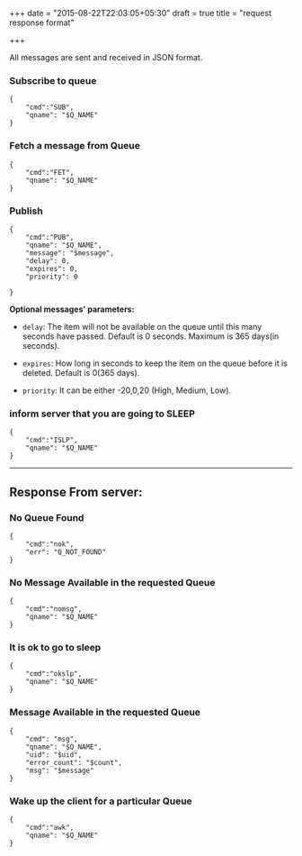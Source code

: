 +++
date = "2015-08-22T22:03:05+05:30"
draft = true
title = "request response format"

+++

All messages are sent and received in JSON format.

### Subscribe to queue

```
{
    "cmd":"SUB",
    "qname": "$Q_NAME"
}
```

### Fetch a message from Queue

```
{
    "cmd":"FET",
    "qname": "$Q_NAME"
}
```

### Publish

````
{
    "cmd":"PUB",
    "qname": "$Q_NAME",
    "message": "$message",
    "delay": 0,
    "expires": 0, 
    "priority": 0

}
````
**Optional messages' parameters:**

* `delay`: The item will not be available on the queue until this many seconds have passed.
Default is 0 seconds. Maximum is 365 days(in seconds).

* `expires`: How long in seconds to keep the item on the queue before it is deleted.
Default is 0(365 days).

* `priority`: It can be either -20,0,20 (High, Medium, Low).

### inform server that you are going to SLEEP

````
{
    "cmd":"ISLP",
    "qname": "$Q_NAME"
}
````

--------------------------------
## Response From server:


### No Queue Found

````
{
    "cmd":"nok",
    "err": "Q_NOT_FOUND"
}
````

### No Message Available in the requested Queue

````
{
    "cmd":"nomsg",
    "qname": "$Q_NAME"
}
````

### It is ok to go to sleep

````
{
    "cmd":"okslp",
    "qname": "$Q_NAME"
}
````

### Message Available in the requested Queue

````
{
    "cmd": "msg",
    "qname": "$Q_NAME",
    "uid": "$uid",
    "error_count": "$count",
    "msg": "$message"
}
````

### Wake up the client for a particular Queue

````
{
    "cmd":"awk",
    "qname": "$Q_NAME"
}
````
